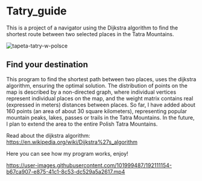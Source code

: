 # Tatry_guide
This is a project of a navigator using the Dijkstra algorithm to find the shortest route between two selected places in the Tatra Mountains.


![tapeta-tatry-w-polsce](https://user-images.githubusercontent.com/101999487/192108260-9976ef64-4bc1-4706-b75e-664c5efce862.jpg)



## Find your destination

This program to find the shortest path between two places, uses the dijkstra algorithm, ensuring the optimal solution. The distribution of points on the map is described by a non-directed graph, where individual vertices represent individual places on the map, and the weight matrix contains real (expressed in meters) distances between places. So far, I have added about 160 points (an area of about 30 square kilometers), representing popular mountain peaks, lakes, passes or trails in the Tatra Mountains. In the future, I plan to extend the area to the entire Polish Tatra Mountains.

Read about the dijkstra algorithm: https://en.wikipedia.org/wiki/Dijkstra%27s_algorithm

Here you can see how my program works, enjoy!


https://user-images.githubusercontent.com/101999487/192111154-b67ca907-e875-41c1-8c53-dc529a5a2617.mp4

